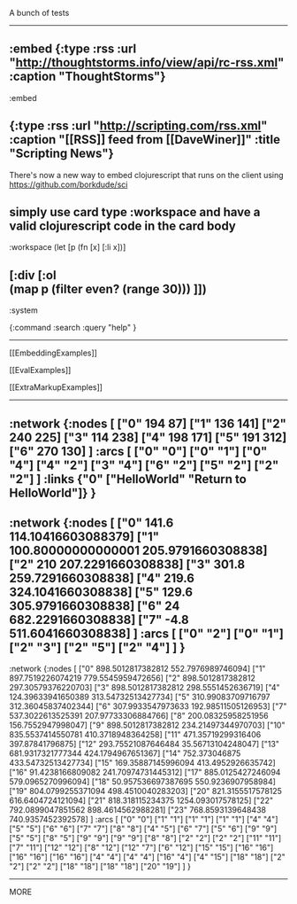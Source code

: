 A bunch of tests

----
:embed
{:type :rss
 :url "http://thoughtstorms.info/view/api/rc-rss.xml"
 :caption "ThoughtStorms"}
----
:embed

{:type :rss
 :url "http://scripting.com/rss.xml"
 :caption "[[RSS]] feed from [[DaveWiner]]"
 :title "Scripting News"}
----
There's now a new way to embed clojurescript that runs on the client using <https://github.com/borkdude/sci>

simply use card type :workspace and have a valid clojurescript code in the card body
----
:workspace
(let [p (fn [x] [:li x])]


[:div [:ol  
  (map p (filter even? (range 30)))
]])
----
:system

{:command :search
 :query "help"
}

----

[[EmbeddingExamples]]

[[EvalExamples]]

[[ExtraMarkupExamples]]


----
:network
{:nodes [ 
["0" 194 87]
["1" 136 141]
["2" 240 225]
["3" 114 238]
["4" 198 171]
["5" 191 312]
["6" 270 130]
] :arcs [
["0" "0"]
["0" "1"]
["0" "4"]
["4" "2"]
["3" "4"]
["6" "2"]
["5" "2"]
["2" "2"]
]
:links 
{"0" ["HelloWorld" "Return to HelloWorld"]}
}
----
:network
{:nodes [ 
["0" 141.6 114.10416603088379]
["1" 100.80000000000001 205.9791660308838]
["2" 210 207.2291660308838]
["3" 301.8 259.7291660308838]
["4" 219.6 324.1041660308838]
["5" 129.6 305.9791660308838]
["6" 24 682.2291660308838]
["7" -4.8 511.6041660308838]
] :arcs [
["0" "2"]
["0" "1"]
["2" "3"]
["2" "5"]
["2" "4"]
]
}
----
:network
{:nodes [ 
["0" 898.5012817382812 552.7976989746094]
["1" 897.7519226074219 779.5545959472656]
["2" 898.5012817382812 297.30579376220703]
["3" 898.5012817382812 298.5551452636719]
["4" 124.39633941650389 313.54732513427734]
["5" 310.99083709716797 312.36045837402344]
["6" 307.9933547973633 192.98511505126953]
["7" 537.3022613525391 207.97733306884766]
["8" 200.08325958251956 156.7552947998047]
["9" 898.5012817382812 234.21497344970703]
["10" 835.5537414550781 410.3718948364258]
["11" 471.35719299316406 397.87841796875]
["12" 293.75521087646484 35.56713104248047]
["13" 681.9317321777344 424.1794967651367]
["14" 752.373046875 433.54732513427734]
["15" 169.35887145996094 413.4952926635742]
["16" 91.4238166809082 241.70974731445312]
["17" 885.0125427246094 579.0965270996094]
["18" 50.957536697387695 550.9236907958984]
["19" 804.0799255371094 498.4510040283203]
["20" 821.3155517578125 616.6404724121094]
["21" 818.318115234375 1254.093017578125]
["22" 792.0899047851562 898.4614562988281]
["23" 768.8593139648438 740.9357452392578]
] :arcs [
["0" "0"]
["1" "1"]
["1" "1"]
["1" "1"]
["4" "4"]
["5" "5"]
["6" "6"]
["7" "7"]
["8" "8"]
["4" "5"]
["6" "7"]
["5" "6"]
["9" "9"]
["5" "5"]
["8" "5"]
["9" "9"]
["9" "9"]
["8" "8"]
["2" "2"]
["2" "2"]
["11" "11"]
["7" "11"]
["12" "12"]
["8" "12"]
["12" "7"]
["6" "12"]
["15" "15"]
["16" "16"]
["16" "16"]
["16" "16"]
["4" "4"]
["4" "4"]
["16" "4"]
["4" "15"]
["18" "18"]
["2" "2"]
["2" "2"]
["18" "18"]
["18" "18"]
["20" "19"]
]
}

----

MORE

